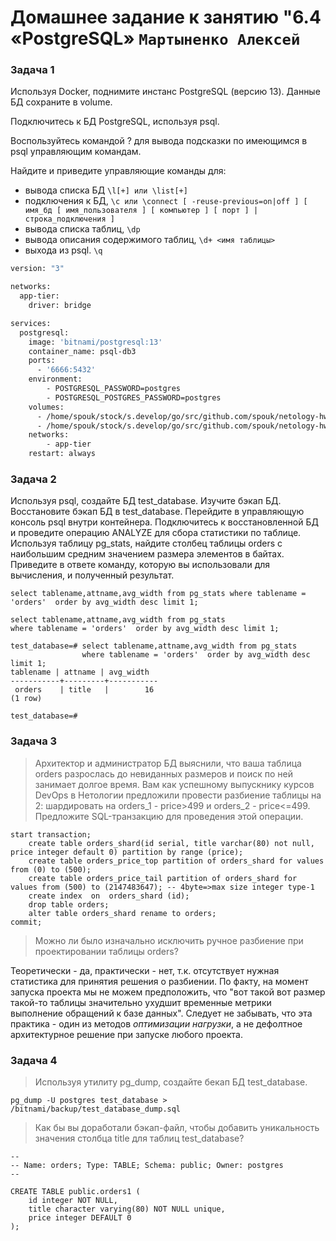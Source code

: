 # Домашнее задание к занятию "6.4 «PostgreSQL» `Мартыненко Алексей`


### Задача 1
Используя Docker, поднимите инстанс PostgreSQL (версию 13). Данные БД сохраните в volume.

Подключитесь к БД PostgreSQL, используя psql.

Воспользуйтесь командой \? для вывода подсказки по имеющимся в psql управляющим командам.

Найдите и приведите управляющие команды для:

* вывода списка БД
  `\l[+] или \list[+]`    
* подключения к БД,
  `\c или \connect [ -reuse-previous=on|off ] [ имя_бд [ имя_пользователя ] [ компьютер ] [ порт ] | строка_подключения ]`
* вывода списка таблиц,
   `\dp` 
* вывода описания содержимого таблиц,
    `\d+ <имя таблицы>`
* выхода из psql.
    `\q`

```dockerfile
version: "3"

networks:
  app-tier:
    driver: bridge

services:
  postgresql:
    image: 'bitnami/postgresql:13'
    container_name: psql-db3
    ports:
      - '6666:5432'
    environment:
        - POSTGRESQL_PASSWORD=postgres
        - POSTGRESQL_POSTGRES_PASSWORD=postgres
    volumes:
      - /home/spouk/stock/s.develop/go/src/github.com/spouk/netology-hw/virt64/src/dbs/data:/bitnami/postgresql
      - /home/spouk/stock/s.develop/go/src/github.com/spouk/netology-hw/virt64/src/dbs/backup:/bitnami/backup
    networks:
        - app-tier
    restart: always
```

### Задача 2
Используя psql, создайте БД test_database.
Изучите бэкап БД.
Восстановите бэкап БД в test_database.
Перейдите в управляющую консоль psql внутри контейнера.
Подключитесь к восстановленной БД и проведите операцию ANALYZE для сбора статистики по таблице.
Используя таблицу pg_stats, найдите столбец таблицы orders с наибольшим средним значением размера элементов в байтах.
Приведите в ответе команду, которую вы использовали для вычисления, и полученный результат.
```sql92
select tablename,attname,avg_width from pg_stats where tablename = 'orders'  order by avg_width desc limit 1;
```

```sql92
select tablename,attname,avg_width from pg_stats 
where tablename = 'orders'  order by avg_width desc limit 1;

test_database=# select tablename,attname,avg_width from pg_stats
                where tablename = 'orders'  order by avg_width desc limit 1;
tablename | attname | avg_width
-----------+---------+-----------
 orders    | title   |        16
(1 row)

test_database=#

```


### Задача 3
> Архитектор и администратор БД выяснили, что ваша таблица orders разрослась до невиданных размеров и поиск по ней занимает долгое время. Вам как успешному выпускнику курсов DevOps в Нетологии предложили провести разбиение таблицы на 2: шардировать на orders_1 - price>499 и orders_2 - price<=499.
> Предложите SQL-транзакцию для проведения этой операции.

```sql92
start transaction;
    create table orders_shard(id serial, title varchar(80) not null, price integer default 0) partition by range (price);
    create table orders_price_top partition of orders_shard for values from (0) to (500);
    create table orders_price_tail partition of orders_shard for values from (500) to (2147483647); -- 4byte=>max size integer type-1
    create index  on  orders_shard (id);
    drop table orders;
    alter table orders_shard rename to orders;
commit;

```

> Можно ли было изначально исключить ручное разбиение при проектировании таблицы orders?

Теоретически - да, практически - нет, т.к. отсутствуeт нужная статистика для принятия решения о разбиении. 
По факту, на момент запуска проекта мы не можем предположить, что "вот такой вот размер такой-то таблицы значительно
ухудшит временные метрики выполнение обращений к базе данных". Следует не забывать, что эта практика - один из методов _оптимизации нагрузки_,
а не дефолтное архитектурное решение при запуске любого проекта.


### Задача 4
> Используя утилиту pg_dump, создайте бекап БД test_database.
```shell
pg_dump -U postgres test_database > /bitnami/backup/test_database_dump.sql

```

> Как бы вы доработали бэкап-файл, чтобы добавить уникальность значения столбца title для таблиц test_database?

```sql92
--
-- Name: orders; Type: TABLE; Schema: public; Owner: postgres
--

CREATE TABLE public.orders1 (
    id integer NOT NULL,
    title character varying(80) NOT NULL unique,
    price integer DEFAULT 0
);

```


